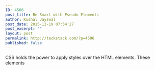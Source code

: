 ```yaml
---
ID: 4506
post_title: Be Smart with Pseudo Elements
author: Kushal Jayswal
post_date: 2015-12-19 07:54:27
post_excerpt: ""
layout: post
permalink: http://teckstack.com/?p=4506
published: false
---
```

CSS holds the power to apply styles over the HTML elements. These elements